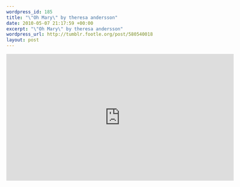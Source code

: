 ```yaml
--- 
wordpress_id: 185
title: "\"Oh Mary\" by theresa andersson"
date: 2010-05-07 21:17:59 +00:00
excerpt: "\"Oh Mary\" by theresa andersson"
wordpress_url: http://tumblr.footle.org/post/580540018
layout: post
---
```

<div class="video-container">
<iframe width="600" height="335" src="http://www.youtube.com/embed/GJkQvyoWJBk?rel=0" frameborder="0" allowfullscreen></iframe>
</div>